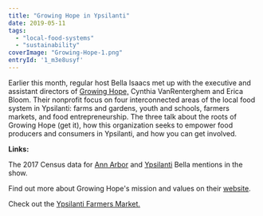 ```yaml
---
title: "Growing Hope in Ypsilanti"
date: 2019-05-11
tags: 
  - "local-food-systems"
  - "sustainability"
coverImage: "Growing-Hope-1.png"
entryId: '1_m3e8usyf'
---
```


Earlier this month, regular host Bella Isaacs met up with the executive and assistant directors of [Growing Hope,](https://growinghope.net) Cynthia VanRenterghem and Erica Bloom. Their nonprofit focus on four interconnected areas of the local food system in Ypsilanti: farms and gardens, youth and schools, farmers markets, and food entrepreneurship. The three talk about the roots of Growing Hope (get it), how this organization seeks to empower food producers and consumers in Ypsilanti, and how you can get involved.

<!--more-->

**Links:**

The 2017 Census data for [Ann Arbor](https://www.census.gov/quickfacts/fact/table/annarborcitymichigan/PST045218) and [Ypsilanti](https://www.census.gov/quickfacts/ypsilanticitymichigan) Bella mentions in the show.

Find out more about Growing Hope's mission and values on their [website](https://growinghope.net/mission-vision-values/).

Check out the [Ypsilanti Farmers Market.](https://growinghope.net/farmers-markets/ypsilanti/)
